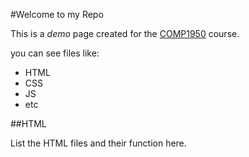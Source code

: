 #Welcome to my Repo

This is a *demo* page created for the [COMP1950](http://thenet.ca) course. 

you can see files like:

* HTML 
* CSS
* JS
* etc

##HTML 

List the HTML files and their function here.
